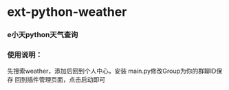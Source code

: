 # ext-python-weather

### e小天python天气查询

### 使用说明：

先搜索weather，添加后回到个人中心，安装 main.py修改Group为你的群聊ID保存
回到插件管理页面，点击启动即可